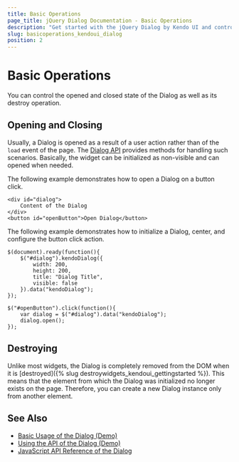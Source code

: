 ```yaml
---
title: Basic Operations
page_title: jQuery Dialog Documentation - Basic Operations
description: "Get started with the jQuery Dialog by Kendo UI and control its opened, closed, and destroyed state."
slug: basicoperations_kendoui_dialog
position: 2
---
```


# Basic Operations

You can control the opened and closed state of the Dialog as well as its destroy operation.  

## Opening and Closing

Usually, a Dialog is opened as a result of a user action rather than of the `load` event of the page. The [Dialog API](/api/javascript/ui/dialog) provides methods for handling such scenarios. Basically, the widget can be initialized as non-visible and can opened when needed.

The following example demonstrates how to open a Dialog on a button click.

    <div id="dialog">
        Content of the Dialog
    </div>
    <button id="openButton">Open Dialog</button>

The following example demonstrates how to initialize a Dialog, center, and configure the button click action.

    $(document).ready(function(){
        $("#dialog").kendoDialog({
            width: 200,
            height: 200,
            title: "Dialog Title",
            visible: false
        }).data("kendoDialog");
    });

    $("#openButton").click(function(){
        var dialog = $("#dialog").data("kendoDialog");
        dialog.open();
    });

## Destroying

Unlike most widgets, the Dialog is completely removed from the DOM when it is [destroyed]({% slug destroywidgets_kendoui_gettingstarted %}). This means that the element from which the Dialog was initialized no longer exists on the page. Therefore, you can create a new Dialog instance only from another element.

## See Also

* [Basic Usage of the Dialog (Demo)](https://demos.telerik.com/kendo-ui/dialog/index)
* [Using the API of the Dialog (Demo)](https://demos.telerik.com/kendo-ui/dialog/api)
* [JavaScript API Reference of the Dialog](/api/javascript/ui/dialog)
